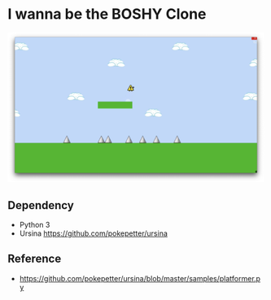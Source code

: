 # I wanna be the BOSHY Clone

![](result.png)

## Dependency

- Python 3
- Ursina https://github.com/pokepetter/ursina

## Reference

- https://github.com/pokepetter/ursina/blob/master/samples/platformer.py
